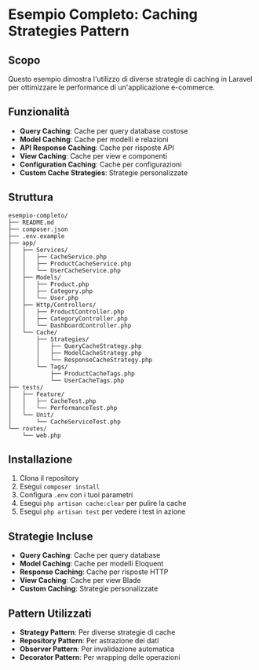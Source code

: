 # Esempio Completo: Caching Strategies Pattern

## Scopo

Questo esempio dimostra l'utilizzo di diverse strategie di caching in Laravel per ottimizzare le performance di un'applicazione e-commerce.

## Funzionalità

- **Query Caching**: Cache per query database costose
- **Model Caching**: Cache per modelli e relazioni
- **API Response Caching**: Cache per risposte API
- **View Caching**: Cache per view e componenti
- **Configuration Caching**: Cache per configurazioni
- **Custom Cache Strategies**: Strategie personalizzate

## Struttura

```
esempio-completo/
├── README.md
├── composer.json
├── .env.example
├── app/
│   ├── Services/
│   │   ├── CacheService.php
│   │   ├── ProductCacheService.php
│   │   └── UserCacheService.php
│   ├── Models/
│   │   ├── Product.php
│   │   ├── Category.php
│   │   └── User.php
│   ├── Http/Controllers/
│   │   ├── ProductController.php
│   │   ├── CategoryController.php
│   │   └── DashboardController.php
│   └── Cache/
│       ├── Strategies/
│       │   ├── QueryCacheStrategy.php
│       │   ├── ModelCacheStrategy.php
│       │   └── ResponseCacheStrategy.php
│       └── Tags/
│           ├── ProductCacheTags.php
│           └── UserCacheTags.php
├── tests/
│   ├── Feature/
│   │   ├── CacheTest.php
│   │   └── PerformanceTest.php
│   └── Unit/
│       └── CacheServiceTest.php
└── routes/
    └── web.php
```

## Installazione

1. Clona il repository
2. Esegui `composer install`
3. Configura `.env` con i tuoi parametri
4. Esegui `php artisan cache:clear` per pulire la cache
5. Esegui `php artisan test` per vedere i test in azione

## Strategie Incluse

- **Query Caching**: Cache per query database
- **Model Caching**: Cache per modelli Eloquent
- **Response Caching**: Cache per risposte HTTP
- **View Caching**: Cache per view Blade
- **Custom Caching**: Strategie personalizzate

## Pattern Utilizzati

- **Strategy Pattern**: Per diverse strategie di cache
- **Repository Pattern**: Per astrazione dei dati
- **Observer Pattern**: Per invalidazione automatica
- **Decorator Pattern**: Per wrapping delle operazioni
